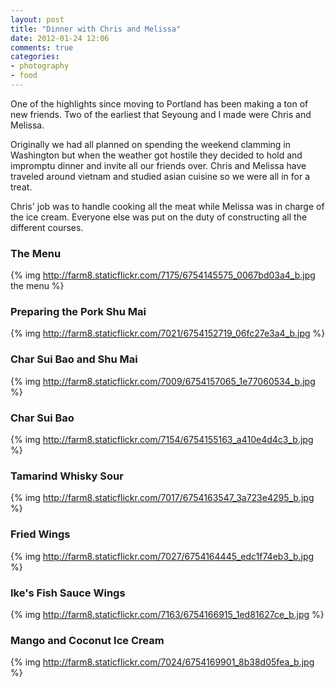 ```yaml
---
layout: post
title: "Dinner with Chris and Melissa"
date: 2012-01-24 12:06
comments: true
categories: 
- photography
- food
---
```


One of the highlights since moving to Portland has been making a ton of
new friends. Two of the earliest that Seyoung and I made were Chris and
Melissa.

Originally we had all planned on spending the weekend clamming in
Washington but when the weather got hostile they decided to hold and
impromptu dinner and invite all our friends over. Chris and Melissa have
traveled around vietnam and studied asian cuisine so we were all in for
a treat.

Chris' job was to handle cooking all the meat while Melissa was in
charge of the ice cream. Everyone else was put on the duty of
constructing all the different courses.

### The Menu
{% img http://farm8.staticflickr.com/7175/6754145575_0067bd03a4_b.jpg the menu %}

### Preparing the Pork Shu Mai
{% img http://farm8.staticflickr.com/7021/6754152719_06fc27e3a4_b.jpg %}

### Char Sui Bao and Shu Mai
{% img http://farm8.staticflickr.com/7009/6754157065_1e77060534_b.jpg %}

### Char Sui Bao
{% img http://farm8.staticflickr.com/7154/6754155163_a410e4d4c3_b.jpg %}

### Tamarind Whisky Sour
{% img http://farm8.staticflickr.com/7017/6754163547_3a723e4295_b.jpg %}

### Fried Wings
{% img http://farm8.staticflickr.com/7027/6754164445_edc1f74eb3_b.jpg %}

### Ike's Fish Sauce Wings
{% img http://farm8.staticflickr.com/7163/6754166915_1ed81627ce_b.jpg %}

### Mango and Coconut Ice Cream
{% img http://farm8.staticflickr.com/7024/6754169901_8b38d05fea_b.jpg %}
